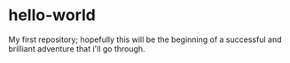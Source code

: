# hello-world
My first repository; hopefully this will be the beginning of a successful and brilliant adventure that i'll go through.
